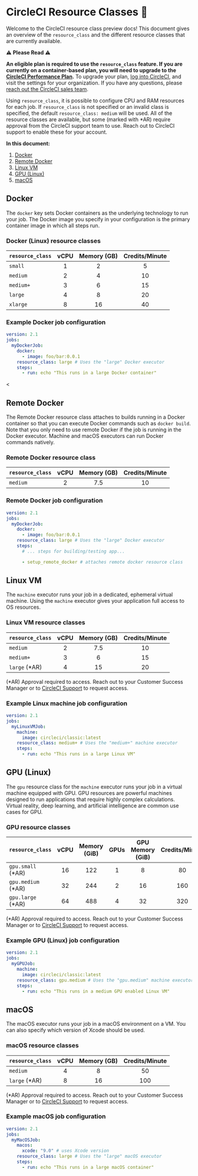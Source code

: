 # CircleCI Resource Classes :muscle:

Welcome to the CircleCI resource class preview docs! This document gives an overview of the `resource_class` and the different resource classes that are currently available.

:warning: **Please Read** :warning: 

**An eligible plan is required to use the `resource_class` feature. If you are currently on a container-based plan, you will need to upgrade to the [CircleCI Performance Plan](https://circleci.com/pricing/usage/).** To upgrade your plan, [log into CircleCI](https://circleci.com/vcs-authorize), and visit the settings for your organization. If you have any questions, please [reach out the CircleCI sales team](mailto:sales@circleci.com).

Using `resource_class`, it is possible to configure CPU and RAM resources for each job. If `resource_class` is not specified or an invalid class is specified, the default `resource_class: medium` will be used. All of the resource classes are available, but some (marked with &#42;AR) require approval from the CircleCI support team to use. Reach out to CircleCI support to enable these for your account.

**In this document:**

1. [Docker](#docker)
2. [Remote Docker](#remote-docker)
3. [Linux VM](#linux-vm)
4. [GPU (Linux)](#gpu-linux)
5. [macOS](#macos)

<a name="docker"></a>
## Docker
The `docker` key sets Docker containers as the underlying technology to run your job. The Docker image you specify in your configuration is the primary container image in which all steps run.

### Docker (Linux) resource classes
`resource_class` | vCPU | Memory (GB) | Credits/Minute
:--- | :---: | :---: | :---:
`small` | 1 | 2 | 5
`medium` | 2 | 4 | 10
`medium+` | 3 | 6 | 15
`large` | 4 | 8 | 20
`xlarge` | 8 | 16 | 40

### Example Docker job configuration

```yaml
version: 2.1
jobs:
  myDockerJob:
    docker:
      - image: foo/bar:0.0.1
    resource_class: large # Uses the "large" Docker executor
    steps:
      - run: echo "This runs in a large Docker container"
```

<<a name="remote-docker"></a>
## Remote Docker
The Remote Docker resource class attaches to builds running in a Docker container so that you can execute Docker commands such as `docker build`. Note that you only need to use remote Docker if the job is running in the Docker executor. Machine and macOS executors can run Docker commands natively.

### Remote Docker resource class
`resource_class` | vCPU | Memory (GB) | Credits/Minute
:--- | :---: | :---: | :---:
`medium` | 2 | 7.5 | 10

### Remote Docker job configuration
```yaml
version: 2.1
jobs:
  myDockerJob:
    docker:
      - image: foo/bar:0.0.1
    resource_class: large # Uses the "large" Docker executor
    steps:
      # ... steps for building/testing app...

      - setup_remote_docker # attaches remote docker resource class
```

<a name="linux-vm"></a>
## Linux VM
The `machine` executor runs your job in a dedicated, ephemeral virtual machine. Using the `machine` executor gives your application full access to OS resources.

### Linux VM resource classes
`resource_class` | vCPU | Memory (GB) | Credits/Minute
:--- | :---: | :---: | :---:
`medium` | 2 | 7.5 | 10
`medium+` | 3 | 6 | 15
`large` (&#42;AR) | 4 | 15 | 20

(&#42;AR) Approval required to access. Reach out to your Customer Success Manager or to [CircleCI Support](https://support.circleci.com/hc/en-us/requests/new) to request access.

### Example Linux machine job configuration
```yaml
version: 2.1
jobs:
  myLinuxVMJob:
    machine:
      image: circleci/classic:latest
    resource_class: medium+ # Uses the "medium+" machine executor
    steps:
      - run: echo "This runs in a large Linux VM"
```

<a name="gpu-linux"></a>
## GPU (Linux)
The `gpu` resource class for the `machine` executor runs your job in a virtual machine equipped with GPU. GPU resources are powerful machines designed to run applications that require highly complex calculations. Virtual reality, deep learning, and artificial intelligence are common use cases for GPU.

### GPU resource classes
`resource_class` | vCPU | Memory (GiB) | GPUs | GPU Memory (GiB) | Credits/Minute
:--- | :---: | :---: | :---: | :---: | :---:
`gpu.small` (&#42;AR) | 16 | 122 | 1 | 8 | 80
`gpu.medium` (&#42;AR) | 32 | 244 | 2 | 16 | 160
`gpu.large` (&#42;AR) | 64 | 488 | 4 | 32 | 320

(&#42;AR) Approval required to access. Reach out to your Customer Success Manager or to [CircleCI Support](https://support.circleci.com/hc/en-us/requests/new) to request access.

### Example GPU (Linux) job configuration
```yaml
version: 2.1
jobs:
  myGPUJob:
    machine:
      image: circleci/classic:latest
    resource_class: gpu.medium # Uses the "gpu.medium" machine executor
    steps:
      - run: echo "This runs in a medium GPU enabled Linux VM"
```

<a name="macos"></a>
## macOS
The macOS executor runs your job in a macOS environment on a VM. You can also specify which version of Xcode should be used.

### macOS resource classes
`resource_class` | vCPU | Memory (GB) | Credits/Minute
:--- | :---: | :---: | :---:
`medium` | 4 | 8 | 50
`large` (&#42;AR) | 8 | 16 | 100

(&#42;AR) Approval required to access. Reach out to your Customer Success Manager or to [CircleCI Support](https://support.circleci.com/hc/en-us/requests/new) to request access.

### Example macOS job configuration
```yaml
version: 2.1
jobs:
  myMacOSJob:
    macos:
      xcode: "9.0" # uses Xcode version
    resource_class: large # Uses the "large" macOS executor
    steps:
      - run: echo "This runs in a large macOS container"
```
